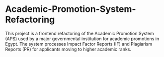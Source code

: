 # Academic-Promotion-System-Refactoring
This project is a frontend refactoring of the Academic Promotion System (APS) used by a major governmental institution for academic promotions in Egypt. The system processes Impact Factor Reports (IF) and Plagiarism Reports (PR) for applicants moving to higher academic ranks.
